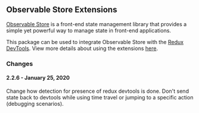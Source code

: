 ## Observable Store Extensions

[Observable Store](https://github.com/DanWahlin/Observable-Store) is a front-end state management library that provides a simple yet powerful way to manage state in front-end applications. 

This package can be used to integrate Observable Store with the [Redux DevTools](https://chrome.google.com/webstore/detail/redux-devtools/lmhkpmbekcpmknklioeibfkpmmfibljd). View more details about using the extensions [here](https://github.com/DanWahlin/Observable-Store#extensions).

### Changes

#### 2.2.6 - January 25, 2020

Change how detection for presence of redux devtools is done. Don't send state back to devtools while using time travel or jumping to a specific action (debugging scenarios).